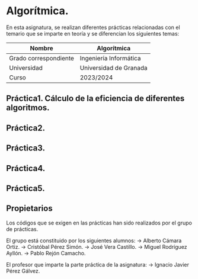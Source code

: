 # Algorítmica.

En esta asignatura, se realizan diferentes prácticas relacionadas con el temario que se imparte en teoría y se diferencian los siguientes temas:


| Nombre                | Algorítmica                                               |
| --------------------- | --------------------------------------------------------- |
| Grado correspondiente | Ingeniería Informática                                    |
| Universidad           | Universidad de Granada                                    |
| Curso                 | 2023/2024                                                 |


## Práctica1. Cálculo de la eficiencia de diferentes algoritmos.

## Práctica2. 

## Práctica3.

## Práctica4.

## Práctica5.



## Propietarios

Los códigos que se exigen en las prácticas han sido realizados por el grupo de prácticas.

El grupo está constituido por los siguientes alumnos:
   -> Alberto Cámara Ortiz.
   -> Cristóbal Pérez Simón.
   -> José Vera Castillo.
   -> Miguel Rodríguez Ayllón.
   -> Pablo Rejón Camacho.

El profesor que imparte la parte práctica de la asignatura: 
   -> Ignacio Javier Pérez Gálvez.